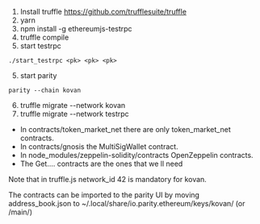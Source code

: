 1. Install truffle https://github.com/trufflesuite/truffle
2. yarn
3. npm install -g ethereumjs-testrpc
3. truffle compile
4. start testrpc 

`./start_testrpc <pk> <pk> <pk>`


5. start parity 

`parity --chain kovan`

6. truffle migrate --network kovan
7. truffle migrate --network testrpc


 - In contracts/token_market_net there are only token_market_net contracts.
 - In contracts/gnosis the MultiSigWallet contract.
 - In node_modules/zeppelin-solidity/contracts OpenZeppelin contracts.
 - The Get.... contracts are the ones that we ll need

Note that in truffle.js network_id 42 is mandatory for kovan.

The contracts can be imported to the parity UI by moving address_book.json to ~/.local/share/io.parity.ethereum/keys/kovan/ (or /main/)